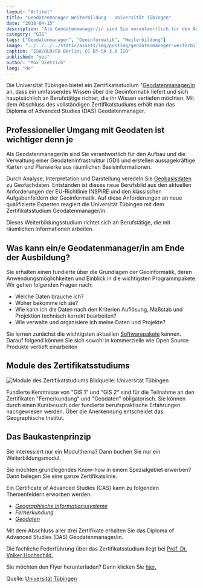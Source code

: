 ```yaml
---
layout: "Artikel"
title: "Geodatenmanager Weiterbildung - Universität Tübingen"
date: "2018-04-15"
description: "Als Geodatenmanager/in sind Sie verantwortlich für den Aufbau und die Verwaltung einer GDI und erstellen Karten aus räumlichen Basisinformationen"
category: "GIS"
tags: ["Geodatenmanager", "Geoinformatik", "Weiterbildung"]
image: "../../../../static/assets/img/postImg/geodatenmanager-weiterbildung-uni-tuebingen.jpg"
caption: "ESA/DLR/FU Berlin; CC BY-SA 3.0 IGO"
published: "yes"
author: "Max Dietrich"
lang: "de"
---
```


Die Universität Tübingen bietet ein Zertifikatsstudium "[Geodatenmanager/in](/gis/gehalt-in-der-gis-branche/ "Geodatenmanager Gehalt") an, dass ein umfassendes Wissen über die Geoinformatik liefert und sich hauptsächlich an Berufstätige richtet, die ihr Wissen vertiefen möchten. Mit dem Abschluss des vollständigen Zertifikatstudiums erhält man das Diploma of Advanced Studies (DAS) Geodatenmanager.

## Professioneller Umgang mit Geodaten ist wichtiger denn je

Als Geodatenmanager/in sind Sie verantwortlich für den Aufbau und die Verwaltung einer Geodateninfrastruktur (GDI) und erstellen aussagekräftige Karten und Planwerke aus räumlichen Basisinformationen.

Durch Analyse, Interpretation und Darstellung veredeln Sie [Geobasisdaten](/gis/was-sind-geodaten/) zu Geofachdaten. Entstanden ist dieses neue Berufsbild aus den aktuellen Anforderungen der EU-Richtlinie INSPIRE und den klassischen Aufgabenfeldern der Geoinformatik. Auf diese Anforderungen an neue qualifizierte Experten reagiert die Universität Tübingen mit dem Zertifikatsstudium Geodatenmanager/in.

Dieses Weiterbildungsstudium richtet sich an Berufstätige, die mit räumlichen Informationen arbeiten.

## Was kann ein/e Geodatenmanager/in am Ende der Ausbildung?

Sie erhalten einen fundierte über die Grundlagen der Geoinformatik, deren Anwendungsmöglichkeiten und Einblick in die wichtigsten Programmpakete. Wir gehen folgenden Fragen nach:

*   Welche Daten brauche ich?
*   Woher bekomme ich sie?
*   Wie kann ich die Daten nach den Kriterien Auflösung, Maßstab und Projektion technisch korrekt bearbeiten?
*   Wie verwalte und organisiere ich meine Daten und Projekte?

Sie lernen zunächst die wichtigsten aktuellen [Softwarepakete](/gis-software-optionen-open-source-kostenlos-und-kostenpflichtig "GIS-Software Optionen") kennen. Darauf folgend können Sie sich sowohl in kommerzielle wie Open Source Produkte vertieft einarbeiten

## Module des Zertifikatsstudiums

![Module des Zertifikatstudiums](/static/3f28db2f272a76a890c04b3aa9b4a736/fec90/csm_2016_DAS_Geodaten_9bdbcc4602.jpg "Module des Zertifikatstudiums")
Bildquelle: Universität Tübingen

Fundierte Kenntnisse von "GIS 1" und "GIS 2" sind für die Teilnahme an den Zertifikaten "Fernerkundung" und "Geodaten" obligatorisch. Sie können durch einen Kursbesuch oder fundierte berufspraktische Erfahrungen nachgewiesen werden. Über die Anerkennung entscheidet das Geographische Institut.

## Das Baukastenprinzip

Sie interessiert nur ein Modulthema? Dann buchen Sie nur ein Weiterbildungsmodul.

Sie möchten grundlegendes Know-how in einem Spezialgebiet erwerben? Dann belegen Sie eine ganze Zertifikatslinie.

Ein Certificate of Advanced Studies (CAS) kann zu folgenden Themenfeldern erworben werden:

*   [_Geographische Informationssysteme_](/gis/was-ist-gis "Was ist GIS?")
*   _Fernerkundung_
*   [_Geodaten_](/gis/was-sind-geodaten/ "Was sind Geodaten?")

Mit dem Abschluss aller drei Zertifikate erhalten Sie das Diploma of Advanced Studies (DAS) Geodatenmanager/in.

Die fachliche Federführung über das Zertifikatsstudium liegt bei [Prof. Dr. Volker Hochschild.](http://www.uni-tuebingen.de/en/92921 "Öffnet externen Link in neuem Fenster")

Sie möchten den Flyer herunterladen? Dann klicken Sie [hier.](http://www.uni-tuebingen.de/index.php?eID=tx_securedownloads&p=46108&u=0&g=0&t=1523908348&hash=421bcb13a894c2235a2760deb2fa654cfd2556cb&file=/fileadmin/Uni_Tuebingen/Zielgruppen/Tuebinger_Zentrum_fuer_Wissenschaftliche_Weiterbildung/Dokumente/2016_08_FlyerGeodatenmanager.pdf "Leitet Herunterladen der Datei ein")

Quelle: [Universität Tübingen](http://www.uni-tuebingen.de/zielgruppen/weiterbildung/programm/geodatenmanagerin.html)